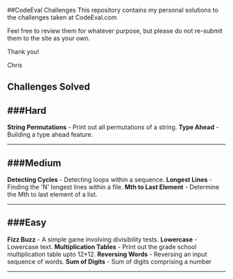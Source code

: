 
##CodeEval Challenges
This repository contains my personal solutions to the challenges taken at CodeEval.com

Feel free to review them for whatever purpose, but please do not re-submit them to the site as your own.

Thank you!

Chris

Challenges Solved
-----------------
###Hard
---
**String Permutations** - Print out all permutations of a string.
**Type Ahead** - Building a type ahead feature.

---
###Medium
---
**Detecting Cycles** - Detecting loops within a sequence.
**Longest Lines** - Finding the 'N' longest lines within a file.
**Mth to Last Element** - Determine the Mth to last element of a list.

---
###Easy
---
**Fizz Buzz** - A simple game involving divisibility tests.
**Lowercase** - Lowercase text.
**Multiplication Tables** - Print out the grade school multiplication table upto 12*12.
**Reversing Words** - Reversing an input sequence of words.
**Sum of Digits** - Sum of digits comprising a number

---